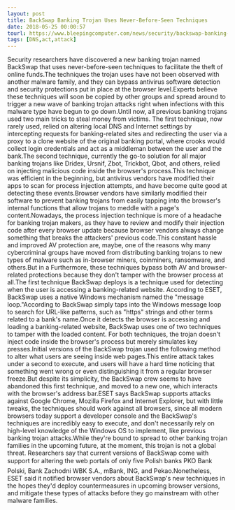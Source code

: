 ```yaml
---
layout: post
title: BackSwap Banking Trojan Uses Never-Before-Seen Techniques
date: 2018-05-25 00:00:57
tourl: https://www.bleepingcomputer.com/news/security/backswap-banking-trojan-uses-never-before-seen-techniques/
tags: [DNS,act,attack]
---
```

Security researchers have discovered a new banking trojan named BackSwap that uses never-before-seen techniques to facilitate the theft of online funds.The techniques the trojan uses have not been observed with another malware family, and they can bypass antivirus software detection and security protections put in place at the browser level.Experts believe these techniques will soon be copied by other groups and spread around to trigger a new wave of banking trojan attacks right when infections with this malware type have begun to go down.Until now, all previous banking trojans used two main tricks to steal money from victims. The first technique, now rarely used, relied on altering local DNS and Internet settings by intercepting requests for banking-related sites and redirecting the user via a proxy to a clone website of the original banking portal, where crooks would collect login credentials and act as a middleman between the user and the bank.The second technique, currently the go-to solution for all major banking trojans like Dridex, Ursnif, Zbot, Trickbot, Qbot, and others, relied on injecting malicious code inside the browser's process.This technique was efficient in the beginning, but antivirus vendors have modified their apps to scan for process injection attempts, and have become quite good at detecting these events.Browser vendors have similarly modified their software to prevent banking trojans from easily tapping into the browser's internal functions that allow trojans to meddle with a page's content.Nowadays, the process injection technique is more of a headache for banking trojan makers, as they have to review and modify their injection code after every browser update because browser vendors always change something that breaks the attackers' previous code.This constant hassle and improved AV protection are, maybe, one of the reasons why many cybercriminal groups have moved from distributing banking trojans to new types of malware such as in-browser miners, coinminers, ransomware, and others.But in a Furthermore, these techniques bypass both AV and browser-related protections because they don't tamper with the browser process at all.The first technique BackSwap deploys is a technique used for detecting when the user is accessing a banking-related website. According to ESET, BackSwap uses a native Windows mechanism named the "message loop."According to BackSwap simply taps into the Windows message loop to search for URL-like patterns, such as "https" strings and other terms related to a bank's name.Once it detects the browser is accessing and loading a banking-related website, BackSwap uses one of two techniques to tamper with the loaded content. For both techniques, the trojan doesn't inject code inside the browser's process but merely simulates key presses.Initial versions of the BackSwap trojan used the following method to alter what users are seeing inside web pages.This entire attack takes under a second to execute, and users will have a hard time noticing that something went wrong or even distinguishing it from a regular browser freeze.But despite its simplicity, the BackSwap crew seems to have abandoned this first technique, and moved to a new one, which interacts with the browser's address bar.ESET says BackSwap supports attacks against Google Chrome, Mozilla Firefox and Internet Explorer, but with little tweaks, the techniques should work against all browsers, since all modern browsers today support a developer console and the BackSwap's techniques are incredibly easy to execute, and don't necessarily rely on high-level knowledge of the Windows OS to implement, like previous banking trojan attacks.While they're bound to spread to other banking trojan families in the upcoming future, at the moment, this trojan is not a global threat. Researchers say that current versions of BackSwap come with support for altering the web portals of only five Polish banks PKO Bank Polski, Bank Zachodni WBK S.A., mBank, ING, and Pekao.Nonetheless, ESET said it notified browser vendors about BackSwap's new techniques in the hopes they'd deploy countermeasures in upcoming browser versions, and mitigate these types of attacks before they go mainstream with other malware families.
